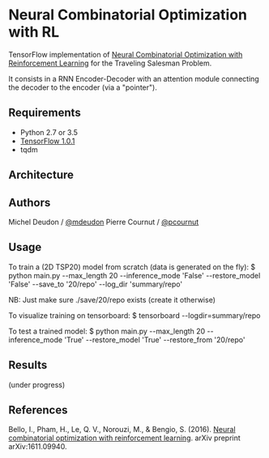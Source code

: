 # Neural Combinatorial Optimization with RL

TensorFlow implementation of [Neural Combinatorial Optimization with Reinforcement Learning](http://arxiv.org/abs/1611.09940) for the Traveling Salesman Problem.

It consists in a RNN Encoder-Decoder with an attention module connecting the decoder to the encoder (via a "pointer").

## Requirements

- Python 2.7 or 3.5
- [TensorFlow 1.0.1](https://www.tensorflow.org/install/)
- tqdm

## Architecture


## Authors

Michel Deudon / [@mdeudon](https://github.com/MichelDeudon)
Pierre Cournut / [@pcournut](https://github.com/pcournut)

## Usage

To train a (2D TSP20) model from scratch (data is generated on the fly):
    $ python main.py --max_length 20 --inference_mode 'False' --restore_model 'False' --save_to '20/repo' --log_dir 'summary/repo' 

NB: Just make sure ./save/20/repo exists (create it otherwise)

To visualize training on tensorboard:
    $ tensorboard --logdir=summary/repo

To test a trained model:
    $ python main.py --max_length 20 --inference_mode 'True' --restore_model 'True' --restore_from '20/repo'


## Results

(under progress)

## References
Bello, I., Pham, H., Le, Q. V., Norouzi, M., & Bengio, S. (2016). [Neural combinatorial optimization with reinforcement learning](https://arxiv.org/abs/1611.09940). arXiv preprint arXiv:1611.09940.
